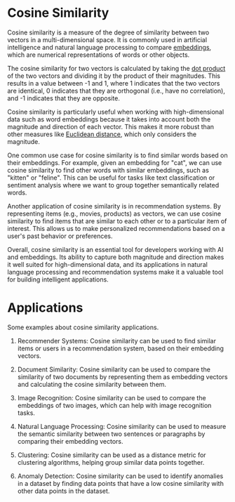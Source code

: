# Cosine Similarity

Cosine similarity is a measure of the degree of similarity between two vectors in
a multi-dimensional space. It is commonly used in artificial intelligence and natural
language processing to compare [embeddings](EMBEDDINGS.md),
which are numerical representations of
words or other objects.

The cosine similarity for two vectors is calculated by taking the
[dot product](DOT_PRODUCT.md) of the two vectors and dividing it by the product
of their magnitudes. This results in a value between -1 and 1, where 1 indicates
that the two vectors are identical, 0 indicates that they are orthogonal
(i.e., have no correlation), and -1 indicates that they are opposite.

Cosine similarity is particularly useful when working with high-dimensional data
such as word embeddings because it takes into account both the magnitude and direction
of each vector. This makes it more robust than other measures like
[Euclidean distance](EUCLIDEAN_DISTANCE.md), which only considers the magnitude.

One common use case for cosine similarity is to find similar words based on their
embeddings. For example, given an embedding for "cat", we can use cosine similarity
to find other words with similar embeddings, such as "kitten" or "feline". This
can be useful for tasks like text classification or sentiment analysis where we
want to group together semantically related words.

Another application of cosine similarity is in recommendation systems. By representing
items (e.g., movies, products) as vectors, we can use cosine similarity to find
items that are similar to each other or to a particular item of interest. This
allows us to make personalized recommendations based on a user's past behavior
or preferences.

Overall, cosine similarity is an essential tool for developers working with AI
and embeddings. Its ability to capture both magnitude and direction makes it well
suited for high-dimensional data, and its applications in natural language
processing and recommendation systems make it a valuable tool for building
intelligent applications.

# Applications

Some examples about cosine similarity applications.

1. Recommender Systems: Cosine similarity can be used to find similar items or users
   in a recommendation system, based on their embedding vectors.

2. Document Similarity: Cosine similarity can be used to compare the similarity of
   two documents by representing them as embedding vectors and calculating the cosine
   similarity between them.

3. Image Recognition: Cosine similarity can be used to compare the embeddings of
   two images, which can help with image recognition tasks.

4. Natural Language Processing: Cosine similarity can be used to measure the semantic
   similarity between two sentences or paragraphs by comparing their embedding vectors.

5. Clustering: Cosine similarity can be used as a distance metric for clustering
   algorithms, helping group similar data points together.

6. Anomaly Detection: Cosine similarity can be used to identify anomalies in a dataset
   by finding data points that have a low cosine similarity with other data points in
   the dataset.
